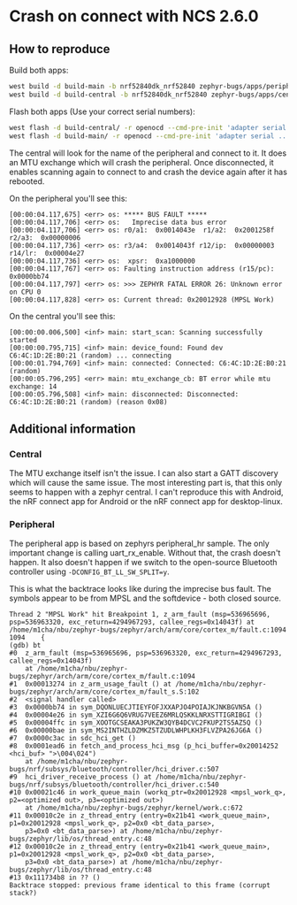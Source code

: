 # Crash on connect with NCS 2.6.0

## How to reproduce

Build both apps:

```bash
west build -d build-main -b nrf52840dk_nrf52840 zephyr-bugs/apps/peripheral_hr
west build -d build-central -b nrf52840dk_nrf52840 zephyr-bugs/apps/central
```

Flash both apps (Use your correct serial numbers):

```bash
west flash -d build-central/ -r openocd --cmd-pre-init 'adapter serial ...'
west flash -d build-main/ -r openocd --cmd-pre-init 'adapter serial ...'
```

The central will look for the name of the peripheral and connect to it. It does
an MTU exchange which will crash the peripheral. Once disconnected, it enables
scanning again to connect to and crash the device again after it has rebooted.

On the peripheral you'll see this:

```
[00:00:04.117,675] <err> os: ***** BUS FAULT *****
[00:00:04.117,706] <err> os:   Imprecise data bus error
[00:00:04.117,706] <err> os: r0/a1:  0x0014043e  r1/a2:  0x2001258f  r2/a3:  0x00000006
[00:00:04.117,736] <err> os: r3/a4:  0x0014043f r12/ip:  0x00000003 r14/lr:  0x00004e27
[00:00:04.117,736] <err> os:  xpsr:  0xa1000000
[00:00:04.117,767] <err> os: Faulting instruction address (r15/pc): 0x0000bb74
[00:00:04.117,797] <err> os: >>> ZEPHYR FATAL ERROR 26: Unknown error on CPU 0
[00:00:04.117,828] <err> os: Current thread: 0x20012928 (MPSL Work)
```

On the central you'll see this:

```
[00:00:00.006,500] <inf> main: start_scan: Scanning successfully started
[00:00:00.795,715] <inf> main: device_found: Found dev C6:4C:1D:2E:B0:21 (random) ... connecting
[00:00:01.794,769] <inf> main: connected: Connected: C6:4C:1D:2E:B0:21 (random)
[00:00:05.796,295] <err> main: mtu_exchange_cb: BT error while mtu exchange: 14
[00:00:05.796,508] <inf> main: disconnected: Disconnected: C6:4C:1D:2E:B0:21 (random) (reason 0x08)
```

## Additional information

### Central

The MTU exchange itself isn't the issue. I can also start a GATT discovery which
will cause the same issue. The most interesting part is, that this only seems
to happen with a zephyr central. I can't reproduce this with Android, the nRF
connect app for Android or the nRF connect app for desktop-linux.

### Peripheral

The peripheral app is based on zephyrs peripheral_hr sample. The only important
change is calling uart_rx_enable. Without that, the crash doesn't happen.
It also doesn't happen if we switch to the open-source Bluetooth controller
using `-DCONFIG_BT_LL_SW_SPLIT=y`.

This is what the backtrace looks like during the imprecise bus fault. The
symbols appear to be from MPSL and the softdevice - both closed source.

```
Thread 2 "MPSL Work" hit Breakpoint 1, z_arm_fault (msp=536965696, psp=536963320, exc_return=4294967293, callee_regs=0x14043f) at /home/m1cha/nbu/zephyr-bugs/zephyr/arch/arm/core/cortex_m/fault.c:1094
1094    {
(gdb) bt
#0  z_arm_fault (msp=536965696, psp=536963320, exc_return=4294967293, callee_regs=0x14043f)
    at /home/m1cha/nbu/zephyr-bugs/zephyr/arch/arm/core/cortex_m/fault.c:1094
#1  0x00013274 in z_arm_usage_fault () at /home/m1cha/nbu/zephyr-bugs/zephyr/arch/arm/core/cortex_m/fault_s.S:102
#2  <signal handler called>
#3  0x0000bb74 in sym_DQONLUECJTIEYFOFJXXAPJO4POIAJKJNKBGVN5A ()
#4  0x00004e26 in sym_XZI6G6Q6VRUG7VEEZ6MRLQSKKLNRXSTTIGRIBGI ()
#5  0x00004ffc in sym_XOOTGCSEAKA3PUKZW3QYB4DCVC2FKUP2TS5AZ5Q ()
#6  0x00000bae in sym_MS2INTHZLDZMKZ5TZUDLWHPLKH3FLVZPA26JG6A ()
#7  0x0000c3ac in sdc_hci_get ()
#8  0x0001ead6 in fetch_and_process_hci_msg (p_hci_buffer=0x20014252 <hci_buf> ">\004\024")
    at /home/m1cha/nbu/zephyr-bugs/nrf/subsys/bluetooth/controller/hci_driver.c:507
#9  hci_driver_receive_process () at /home/m1cha/nbu/zephyr-bugs/nrf/subsys/bluetooth/controller/hci_driver.c:540
#10 0x00021c46 in work_queue_main (workq_ptr=0x20012928 <mpsl_work_q>, p2=<optimized out>, p3=<optimized out>)
    at /home/m1cha/nbu/zephyr-bugs/zephyr/kernel/work.c:672
#11 0x00010c2e in z_thread_entry (entry=0x21b41 <work_queue_main>, p1=0x20012928 <mpsl_work_q>, p2=0x0 <bt_data_parse>,
    p3=0x0 <bt_data_parse>) at /home/m1cha/nbu/zephyr-bugs/zephyr/lib/os/thread_entry.c:48
#12 0x00010c2e in z_thread_entry (entry=0x21b41 <work_queue_main>, p1=0x20012928 <mpsl_work_q>, p2=0x0 <bt_data_parse>,
    p3=0x0 <bt_data_parse>) at /home/m1cha/nbu/zephyr-bugs/zephyr/lib/os/thread_entry.c:48
#13 0x111734b8 in ?? ()
Backtrace stopped: previous frame identical to this frame (corrupt stack?)
```

